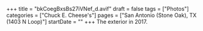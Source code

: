 +++
title = "bkCoegBxsBs27iVNef_d.avif"
draft = false
tags = ["Photos"]
categories = ["Chuck E. Cheese's"]
pages = ["San Antonio (Stone Oak), TX (1403 N Loop)"]
startDate = ""
+++
The exterior in 2017.
